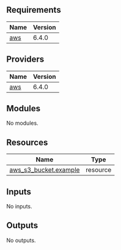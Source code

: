 <!-- BEGIN_TF_DOCS -->
## Requirements

| Name | Version |
|------|---------|
| <a name="requirement_aws"></a> [aws](#requirement\_aws) | 6.4.0 |

## Providers

| Name | Version |
|------|---------|
| <a name="provider_aws"></a> [aws](#provider\_aws) | 6.4.0 |

## Modules

No modules.

## Resources

| Name | Type |
|------|------|
| [aws_s3_bucket.example](https://registry.terraform.io/providers/hashicorp/aws/6.4.0/docs/resources/s3_bucket) | resource |

## Inputs

No inputs.

## Outputs

No outputs.
<!-- END_TF_DOCS -->